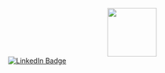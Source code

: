 <div id="header" align="center">
  <img src="https://media.giphy.com/media/ZbIFfqHXhKNYW7omJc/giphy.gif" width="100"/>
</div>

<a href="www.linkedin.com/in/ayoub-terrassi">
    <img src="https://img.shields.io/badge/LinkedIn-blue?style=for-the-badge&logo=linkedin&logoColor=white" alt="LinkedIn Badge"/>
</a>

